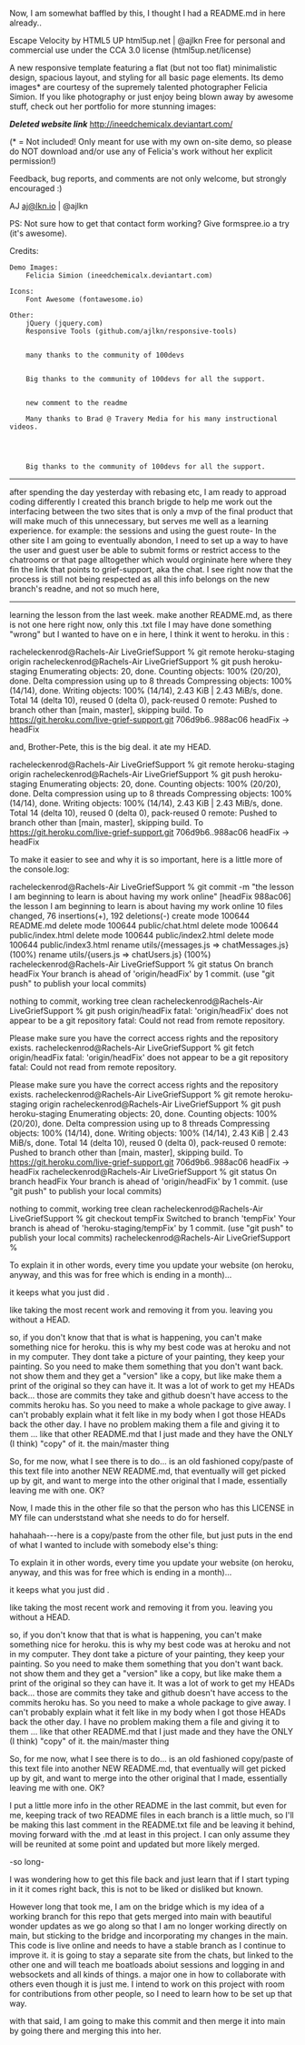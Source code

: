 Now, I am somewhat baffled by this, I thought I had a README.md in here already..

Escape Velocity by HTML5 UP
html5up.net | @ajlkn
Free for personal and commercial use under the CCA 3.0 license (html5up.net/license)


A new responsive template featuring a flat (but not too flat) minimalistic design, spacious
layout, and styling for all basic page elements. Its demo images* are courtesy of the supremely
talented photographer Felicia Simion. If you like photography or just enjoy being blown away by
awesome stuff, check out her portfolio for more stunning images:

***Deleted website link***
http://ineedchemicalx.deviantart.com/

(* = Not included! Only meant for use with my own on-site demo, so please do NOT download
and/or use any of Felicia's work without her explicit permission!)

Feedback, bug reports, and comments are not only welcome, but strongly encouraged :)

AJ
aj@lkn.io | @ajlkn

PS: Not sure how to get that contact form working? Give formspree.io a try (it's awesome).


Credits:

	Demo Images:
		Felicia Simion (ineedchemicalx.deviantart.com)

	Icons:
		Font Awesome (fontawesome.io)

	Other:
		jQuery (jquery.com)
		Responsive Tools (github.com/ajlkn/responsive-tools)


		many thanks to the community of 100devs


		Big thanks to the community of 100devs for all the support.


		new comment to the readme 
    
		Many thanks to Brad @ Travery Media for his many instructional videos.




		Big thanks to the community of 100devs for all the support.

***
after spending the day yesterday with rebasing etc, I am ready to approad coding differently I created this branch brigde to help me work out the interfacing between the two sites that is only a mvp of the final product that will make much of this unnecessary, but serves me well as a learning experience. for example: the sessions and using the guest route- In the other site I am going to eventually abondon, I need to set up a way to have the user and guest user be able to submit forms or restrict access to the chatrooms or that page alltogether which would orgininate here where they fin the link that points to grief-support, aka the chat. I see right now that the process is still not being respected as all this info belongs on the new branch's readne, and not so much here, 
***

learning the lesson from the last week. make another README.md, as there is not one here right now, only this .txt file I may have done something "wrong" but I wanted to have on e in here, I think it went to 
heroku. in this :

racheleckenrod@Rachels-Air LiveGriefSupport % git remote
heroku-staging
origin
racheleckenrod@Rachels-Air LiveGriefSupport % git push heroku-staging
Enumerating objects: 20, done.
Counting objects: 100% (20/20), done.
Delta compression using up to 8 threads
Compressing objects: 100% (14/14), done.
Writing objects: 100% (14/14), 2.43 KiB | 2.43 MiB/s, done.
Total 14 (delta 10), reused 0 (delta 0), pack-reused 0
remote: Pushed to branch other than [main, master], skipping build.
To https://git.heroku.com/live-grief-support.git
   706d9b6..988ac06  headFix -> headFix

   and, Brother-Pete, this is the big deal. it ate my HEAD. 

   racheleckenrod@Rachels-Air LiveGriefSupport % git remote
heroku-staging
origin
racheleckenrod@Rachels-Air LiveGriefSupport % git push heroku-staging
Enumerating objects: 20, done.
Counting objects: 100% (20/20), done.
Delta compression using up to 8 threads
Compressing objects: 100% (14/14), done.
Writing objects: 100% (14/14), 2.43 KiB | 2.43 MiB/s, done.
Total 14 (delta 10), reused 0 (delta 0), pack-reused 0
remote: Pushed to branch other than [main, master], skipping build.
To https://git.heroku.com/live-grief-support.git
   706d9b6..988ac06  headFix -> headFix


   To make it easier to see and why it is so important, here is a little more of the console.log:


racheleckenrod@Rachels-Air LiveGriefSupport % git commit -m "the lesson I am beginning to learn is about having my work online"
[headFix 988ac06] the lesson I am beginning to learn is about having my work online
 10 files changed, 76 insertions(+), 192 deletions(-)
 create mode 100644 README.md
 delete mode 100644 public/chat.html
 delete mode 100644 public/index.html
 delete mode 100644 public/index2.html
 delete mode 100644 public/index3.html
 rename utils/{messages.js => chatMessages.js} (100%)
 rename utils/{users.js => chatUsers.js} (100%)
racheleckenrod@Rachels-Air LiveGriefSupport % git status
On branch headFix
Your branch is ahead of 'origin/headFix' by 1 commit.
  (use "git push" to publish your local commits)

nothing to commit, working tree clean
racheleckenrod@Rachels-Air LiveGriefSupport % git push origin/headFix
fatal: 'origin/headFix' does not appear to be a git repository
fatal: Could not read from remote repository.

Please make sure you have the correct access rights
and the repository exists.
racheleckenrod@Rachels-Air LiveGriefSupport % git fetch origin/headFix
fatal: 'origin/headFix' does not appear to be a git repository
fatal: Could not read from remote repository.

Please make sure you have the correct access rights
and the repository exists.
racheleckenrod@Rachels-Air LiveGriefSupport % git remote
heroku-staging
origin
racheleckenrod@Rachels-Air LiveGriefSupport % git push heroku-staging
Enumerating objects: 20, done.
Counting objects: 100% (20/20), done.
Delta compression using up to 8 threads
Compressing objects: 100% (14/14), done.
Writing objects: 100% (14/14), 2.43 KiB | 2.43 MiB/s, done.
Total 14 (delta 10), reused 0 (delta 0), pack-reused 0
remote: Pushed to branch other than [main, master], skipping build.
To https://git.heroku.com/live-grief-support.git
   706d9b6..988ac06  headFix -> headFix
racheleckenrod@Rachels-Air LiveGriefSupport % git status
On branch headFix
Your branch is ahead of 'origin/headFix' by 1 commit.
  (use "git push" to publish your local commits)

nothing to commit, working tree clean
racheleckenrod@Rachels-Air LiveGriefSupport % git checkout tempFix
Switched to branch 'tempFix'
Your branch is ahead of 'heroku-staging/tempFix' by 1 commit.
  (use "git push" to publish your local commits)
racheleckenrod@Rachels-Air LiveGriefSupport % 


To explain it in other words, every time you update your website (on heroku, anyway, and this was for free which is ending in a month)...

it keeps what you just did .

like taking the most recent work and removing it from you. leaving you without a HEAD. 

so, if you don't know that that is what is happening, you can't make something nice for heroku. this is why my best code was at heroku and not in my computer. They dont take a picture of your painting, they keep your painting. So you need to make them something that you don't want back. not show them and  they get a "version" like a copy, but like make them a print of the original so they can have it. It was a lot of work to get my HEADs back... those are commits they take and github doesn't have access to the commits heroku has. So you need to make a whole package to give away. I can't probably explain what it felt like in my body when I got those HEADs back the other day. I have no problem making them a file and giving it to them ... like that other README.md that I just made and they have the ONLY (I think) "copy" of it. the main/master thing 

So, for me now, what I see there is to do... is an old fashioned copy/paste of this text file into another NEW README.md, that eventually will get picked up by git, and want to merge into the other original that I made, essentially leaving me with one. OK?



Now, I made this in the other file so that the person who has this LICENSE in MY file can underststand what she needs to do for herself.

hahahaah---here is a copy/paste from the other file, but just puts in the end of what I wanted to include with somebody else's thing:



To explain it in other words, every time you update your website (on heroku, anyway, and this was for free which is ending in a month)...

it keeps what you just did .

like taking the most recent work and removing it from you. leaving you without a HEAD. 

so, if you don't know that that is what is happening, you can't make something nice for heroku. this is why my best code was at heroku and not in my computer. They dont take a picture of your painting, they keep your painting. So you need to make them something that you don't want back. not show them and  they get a "version" like a copy, but like make them a print of the original so they can have it. It was a lot of work to get my HEADs back... those are commits they take and github doesn't have access to the commits heroku has. So you need to make a whole package to give away. I can't probably explain what it felt like in my body when I got those HEADs back the other day. I have no problem making them a file and giving it to them ... like that other README.md that I just made and they have the ONLY (I think) "copy" of it. the main/master thing 

So, for me now, what I see there is to do... is an old fashioned copy/paste of this text file into another NEW README.md, that eventually will get picked up by git, and want to merge into the other original that I made, essentially leaving me with one. OK?



I put a little more info in the other README in the last commit, but even for me, keeping track of two README files in each branch is a little much, so I'll be making this last comment in the README.txt file and be leaving it behind, moving forward with the .md at least in this project. I can only assume they will be reunited at some point and updated but more likely merged.

-so long-

I was wondering how to get this file back and just learn that if I start typing in it it comes right back,
this is not to be liked or disliked but known. 


However long that took me, I am on the bridge which is my idea of a working branch for this repo that gets merged into main with beautiful wonder updates as we go along so that I am no longer working directly on main, but sticking to the bridge and incorporating my changes in the main. This code is live online and needs to have a stable branch as I continue to improve it. it is going to stay a separate site from the chats, but linked to the other one and will teach me boatloads aboiut sessions and logging in and websockets and all kinds of things. a major one in how to collaborate with others even though it is just me. I intend to work on  this project with room for contributions from other people, so I need to learn how to be set up that way.

with that said, I am going to make this commit and then merge it into main by going there and merging this into her.